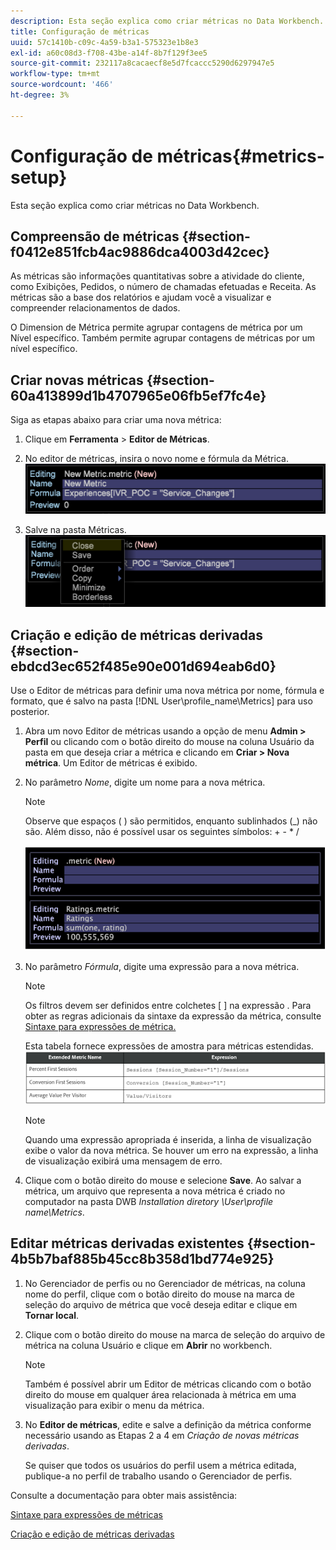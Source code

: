 ```yaml
---
description: Esta seção explica como criar métricas no Data Workbench.
title: Configuração de métricas
uuid: 57c1410b-c09c-4a59-b3a1-575323e1b8e3
exl-id: a60c08d3-f708-43be-a14f-8b7f129f3ee5
source-git-commit: 232117a8cacaecf8e5d7fcaccc5290d6297947e5
workflow-type: tm+mt
source-wordcount: '466'
ht-degree: 3%

---
```


# Configuração de métricas{#metrics-setup}

Esta seção explica como criar métricas no Data Workbench.

## Compreensão de métricas {#section-f0412e851fcb4ac9886dca4003d42cec}

As métricas são informações quantitativas sobre a atividade do cliente, como Exibições, Pedidos, o número de chamadas efetuadas e Receita. As métricas são a base dos relatórios e ajudam você a visualizar e compreender relacionamentos de dados.

O Dimension de Métrica permite agrupar contagens de métrica por um Nível específico. Também permite agrupar contagens de métricas por um nível específico.

## Criar novas métricas {#section-60a413899d1b4707965e06fb5ef7fc4e}

Siga as etapas abaixo para criar uma nova métrica:

1. Clique em **Ferramenta** > **Editor de Métricas**.

1. No editor de métricas, insira o novo nome e fórmula da Métrica. ![](assets/dwb_impl_metrics1.png)

1. Salve na pasta Métricas. ![](assets/dwb_impl_metrics2.png)

## Criação e edição de métricas derivadas {#section-ebdcd3ec652f485e90e001d694eab6d0}

Use o Editor de métricas para definir uma nova métrica por nome, fórmula e formato, que é salvo na pasta [!DNL User\profile_name\Metrics] para uso posterior.

1. Abra um novo Editor de métricas usando a opção de menu **Admin > Perfil** ou clicando com o botão direito do mouse na coluna Usuário da pasta em que deseja criar a métrica e clicando em **Criar > Nova métrica**. Um Editor de métricas é exibido.

1. No parâmetro *Nome*, digite um nome para a nova métrica.

   >[!NOTE]
   >
   >Observe que espaços ( ) são permitidos, enquanto sublinhados (_) não são. Além disso, não é possível usar os seguintes símbolos: + - * /

   ![](assets/dwb_impl_metrics3.png)

1. No parâmetro *Fórmula*, digite uma expressão para a nova métrica.

   >[!NOTE]
   Os filtros devem ser definidos entre colchetes [ ] na expressão . Para obter as regras adicionais da sintaxe da expressão da métrica, consulte [Sintaxe para expressões de métrica.](https://experienceleague.adobe.com/docs/data-workbench/using/client/qry-lang-syntx/c-syntx-mtrc-exp.html)

   Esta tabela fornece expressões de amostra para métricas estendidas. ![](assets/dwb_impl_metrics4.png)

   >[!NOTE]
   Quando uma expressão apropriada é inserida, a linha de visualização exibe o valor da nova métrica. Se houver um erro na expressão, a linha de visualização exibirá uma mensagem de erro.

1. Clique com o botão direito do mouse e selecione **Save**. Ao salvar a métrica, um arquivo que representa a nova métrica é criado no computador na pasta DWB *Installation diretory \User\profile name\Metrics*.

## Editar métricas derivadas existentes {#section-4b5b7baf885b45cc8b358d1bd774e925}

1. No Gerenciador de perfis ou no Gerenciador de métricas, na coluna nome do perfil, clique com o botão direito do mouse na marca de seleção do arquivo de métrica que você deseja editar e clique em **Tornar local**.
1. Clique com o botão direito do mouse na marca de seleção do arquivo de métrica na coluna Usuário e clique em **Abrir** no workbench.

   >[!NOTE]
   Também é possível abrir um Editor de métricas clicando com o botão direito do mouse em qualquer área relacionada à métrica em uma visualização para exibir o menu da métrica.

1. No **Editor de métricas**, edite e salve a definição da métrica conforme necessário usando as Etapas 2 a 4 em *Criação de novas métricas derivadas*.

   Se quiser que todos os usuários do perfil usem a métrica editada, publique-a no perfil de trabalho usando o Gerenciador de perfis.

Consulte a documentação para obter mais assistência:

[Sintaxe para expressões de métricas](https://experienceleague.adobe.com/docs/data-workbench/using/client/qry-lang-syntx/c-syntx-mtrc-exp.html)

[Criação e edição de métricas derivadas](https://experienceleague.adobe.com/docs/data-workbench/using/client/admin-ui/profile-mgr/c-drvd-mtrcs.html)
